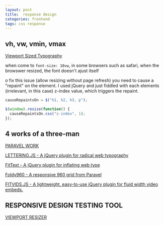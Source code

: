 ```yaml
---
layout: post
title:  response design
categories: frontend
tags: css response
---
```


## vh, vw, vmin, vmax
[Viewport Sized Typography](http://css-tricks.com/viewport-sized-typography/)

when come to `font-size: 10vw`, in some browsers such as safari, when the browswer resized, the font doesn't ajust itself

o fix this issue (allow resizing without page refresh) you need to cause a "repaint" on the element. I used jQuery and just fiddled with each elements (irrelevant, in this case) z-index value, which triggers the repaint.

```js
causeRepaintsOn = $("h1, h2, h3, p");

$(window).resize(function() {
  causeRepaintsOn.css("z-index", 1);
});
```

## 4 works of a three-man
[PARAVEL WORK](http://paravelinc.com/work.php)


[LETTERING.JS - A jQuery plugin for radical web typography](http://letteringjs.com/)

[FitText - A jQuery plugin for inflating web type](http://fittextjs.com/)

[Foldy960 - A responsive 960 grid from Paravel](https://github.com/davatron5000/Foldy960)

[FITVIDS.JS - A lightweight, easy-to-use jQuery plugin for fluid width video embeds.](http://fitvidsjs.com/)

## RESPONSIVE DESIGN TESTING TOOL
[VIEWPORT RESIZER](http://lab.maltewassermann.com/viewport-resizer/)


